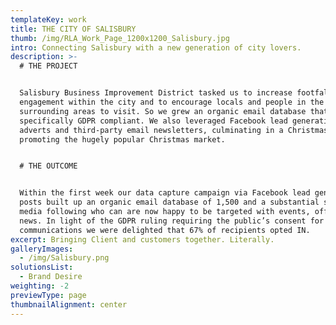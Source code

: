```yaml
---
templateKey: work
title: THE CITY OF SALISBURY
thumb: /img/RLA_Work_Page_1200x1200_Salisbury.jpg
intro: Connecting Salisbury with a new generation of city lovers.
description: >-
  # THE PROJECT


  Salisbury Business Improvement District tasked us to increase footfall and
  engagement within the city and to encourage locals and people in the
  surrounding areas to visit. So we grew an organic email database that is
  specifically GDPR compliant. We also leveraged Facebook lead generation
  adverts and third-party email newsletters, culminating in a Christmas campaign
  promoting the hugely popular Christmas market.


  # THE OUTCOME


  Within the first week our data capture campaign via Facebook lead generation
  posts built up an organic email database of 1,500 and a substantial social
  media following who can are now happy to be targeted with events, offers and
  news. In light of the GDPR ruling requiring the public’s consent for further
  communications we were delighted that 67% of recipients opted IN.
excerpt: Bringing Client and customers together. Literally.
galleryImages:
  - /img/Salisbury.png
solutionsList:
  - Brand Desire
weighting: -2
previewType: page
thumbnailAlignment: center
---
```


